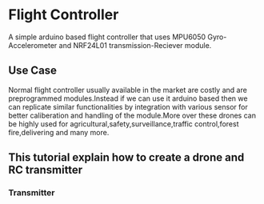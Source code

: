# Flight Controller #

A simple arduino based flight controller that uses MPU6050 Gyro-Accelerometer and NRF24L01 transmission-Reciever module.

## Use Case ##

Normal flight controller usually available in the market are costly and are preprogrammed modules.Instead if we can use it arduino based then we can replicate similar functionalities by integration with various sensor for better caliberation and handling of the module.More over these drones can be highly used for agricultural,safety,surveillance,traffic control,forest fire,delivering and many more.

## This tutorial explain how to create a drone and RC transmitter ##

### Transmitter ###




